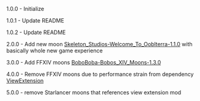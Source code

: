 1.0.0 - Initialize

1.0.1 - Update README

1.0.2 - Update README

2.0.0 - Add new moon [Skeleton_Studios-Welcome_To_Ooblterra-1.1.0](https://thunderstore.io/c/lethal-company/p/Skeleton_Studios/Welcome_To_Ooblterra/) with basically whole new game experience

3.0.0 - Add FFXIV moons [BoboBoba-Bobos_XIV_Moons-1.3.0](https://thunderstore.io/c/lethal-company/p/BoboBoba/Bobos_XIV_Moons/)

4.0.0 - Remove FFXIV moons due to performance strain from dependency [ViewExtension](https://thunderstore.io/c/lethal-company/p/sfDesat/ViewExtension/)

5.0.0 - remove Starlancer moons that references view extension mod